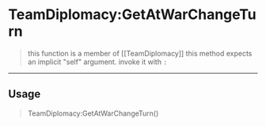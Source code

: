 # TeamDiplomacy:GetAtWarChangeTurn
> this function is a member of [[TeamDiplomacy]]
> this method expects an implicit "self" argument. invoke it with `:`
-----
## Usage
> TeamDiplomacy:GetAtWarChangeTurn()
